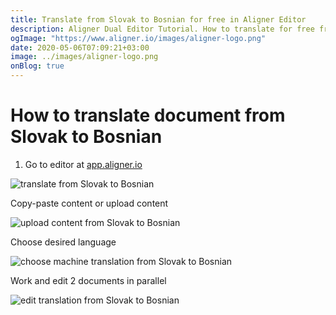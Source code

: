 ```yaml
---
title: Translate from Slovak to Bosnian for free in Aligner Editor
description: Aligner Dual Editor Tutorial. How to translate for free from Slovak to Bosnian. Aligner is multilingual document management platform. 
ogImage: "https://www.aligner.io/images/aligner-logo.png"
date: 2020-05-06T07:09:21+03:00
image: ../images/aligner-logo.png
onBlog: true
---
```


# How to translate document from Slovak to Bosnian

1. Go to editor at [app.aligner.io](https://app.aligner.io "Aligner App web page")

![translate from Slovak to Bosnian](../aligner-blank-editor.png "translate from Slovak to Bosnian")

Copy-paste content or upload content

![upload content from Slovak to Bosnian](../aligner-uploaded-document.png "upload content from Slovak to Bosnian")

Choose desired language

![choose machine translation from Slovak to Bosnian](../aligner-language-dropdown.png "choose machine translation from Slovak to Bosnian")

Work and edit 2 documents in parallel

![edit translation from Slovak to Bosnian](../aligner-double-sitded-editor.png "edit translation from Slovak to Bosnian")

